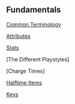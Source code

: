 ## Fundamentals

[Common Terminology](textF/terminology.md)

[Attributes](textF/attributes.md)

[Stats](textF/stats.md)

[The Different Playstyles]

[Charge Times]

[Halftime Items](textF/halfitems.md)

[Keys](textF/keys.md)
